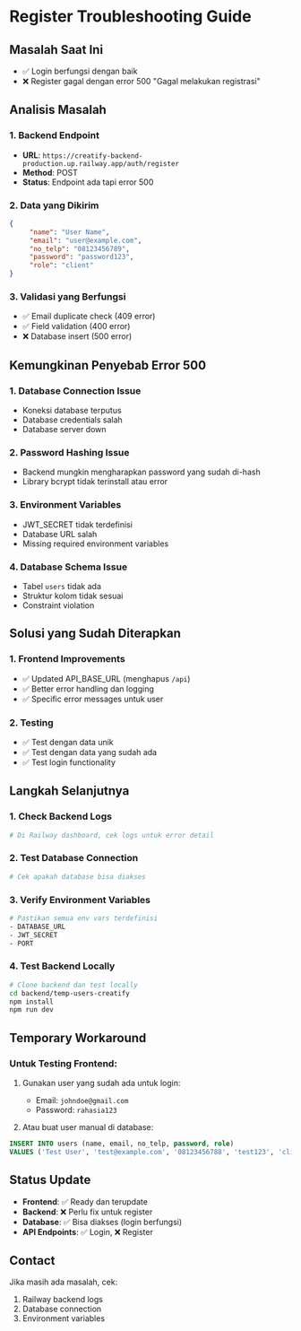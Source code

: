 # Register Troubleshooting Guide

## Masalah Saat Ini

-    ✅ Login berfungsi dengan baik
-    ❌ Register gagal dengan error 500 "Gagal melakukan registrasi"

## Analisis Masalah

### 1. Backend Endpoint

-    **URL**: `https://creatify-backend-production.up.railway.app/auth/register`
-    **Method**: POST
-    **Status**: Endpoint ada tapi error 500

### 2. Data yang Dikirim

```json
{
     "name": "User Name",
     "email": "user@example.com",
     "no_telp": "08123456789",
     "password": "password123",
     "role": "client"
}
```

### 3. Validasi yang Berfungsi

-    ✅ Email duplicate check (409 error)
-    ✅ Field validation (400 error)
-    ❌ Database insert (500 error)

## Kemungkinan Penyebab Error 500

### 1. Database Connection Issue

-    Koneksi database terputus
-    Database credentials salah
-    Database server down

### 2. Password Hashing Issue

-    Backend mungkin mengharapkan password yang sudah di-hash
-    Library bcrypt tidak terinstall atau error

### 3. Environment Variables

-    JWT_SECRET tidak terdefinisi
-    Database URL salah
-    Missing required environment variables

### 4. Database Schema Issue

-    Tabel `users` tidak ada
-    Struktur kolom tidak sesuai
-    Constraint violation

## Solusi yang Sudah Diterapkan

### 1. Frontend Improvements

-    ✅ Updated API_BASE_URL (menghapus `/api`)
-    ✅ Better error handling dan logging
-    ✅ Specific error messages untuk user

### 2. Testing

-    ✅ Test dengan data unik
-    ✅ Test dengan data yang sudah ada
-    ✅ Test login functionality

## Langkah Selanjutnya

### 1. Check Backend Logs

```bash
# Di Railway dashboard, cek logs untuk error detail
```

### 2. Test Database Connection

```bash
# Cek apakah database bisa diakses
```

### 3. Verify Environment Variables

```bash
# Pastikan semua env vars terdefinisi
- DATABASE_URL
- JWT_SECRET
- PORT
```

### 4. Test Backend Locally

```bash
# Clone backend dan test locally
cd backend/temp-users-creatify
npm install
npm run dev
```

## Temporary Workaround

### Untuk Testing Frontend:

1. Gunakan user yang sudah ada untuk login:

     - Email: `johndoe@gmail.com`
     - Password: `rahasia123`

2. Atau buat user manual di database:

```sql
INSERT INTO users (name, email, no_telp, password, role)
VALUES ('Test User', 'test@example.com', '08123456788', 'test123', 'client');
```

## Status Update

-    **Frontend**: ✅ Ready dan terupdate
-    **Backend**: ❌ Perlu fix untuk register
-    **Database**: ✅ Bisa diakses (login berfungsi)
-    **API Endpoints**: ✅ Login, ❌ Register

## Contact

Jika masih ada masalah, cek:

1. Railway backend logs
2. Database connection
3. Environment variables
